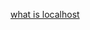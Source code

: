 [what is localhost](https://www.freecodecamp.org/news/what-is-localhost/?fbclid=IwAR0321in7Yde8RJJSQM3LFjwmjMoaCN9UPE083ZllwNnoqXtGIjS0qO7Gq8)
